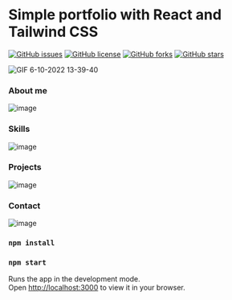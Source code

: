# Simple portfolio with React and Tailwind CSS
[![GitHub issues](https://img.shields.io/github/issues/okinoxis/simple-portfolio-react)](https://github.com/okinoxis/simple-portfolio-react/issues)
[![GitHub license](https://img.shields.io/github/license/okinoxis/simple-portfolio-react)](https://github.com/okinoxis/simple-portfolio-react/blob/main/LICENSE.md)
[![GitHub forks](https://img.shields.io/github/forks/okinoxis/simple-portfolio-react)](https://github.com/okinoxis/simple-portfolio-react/network)
[![GitHub stars](https://img.shields.io/github/stars/okinoxis/simple-portfolio-react)](https://github.com/okinoxis/simple-portfolio-react/stargazers)

![GIF 6-10-2022 13-39-40](https://user-images.githubusercontent.com/78431383/194371267-a72c8dcc-ca5c-4bb4-8db9-ff6c216aebf1.gif)

### About me
![image](https://user-images.githubusercontent.com/78431383/194371183-458643fe-8322-45ad-bf7c-5c1b0ec586c2.png)

### Skills
![image](https://user-images.githubusercontent.com/78431383/194371525-fc43dfe1-75fd-4b6a-988c-04df6da6d10d.png)

### Projects
![image](https://user-images.githubusercontent.com/78431383/194371645-db3077df-eebb-4641-a1d8-df097a648510.png)

### Contact
![image](https://user-images.githubusercontent.com/78431383/194371734-05ae2047-e707-4684-adab-74801072df9b.png)

### `npm install`

### `npm start`

Runs the app in the development mode.\
Open [http://localhost:3000](http://localhost:3000) to view it in your browser.
